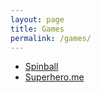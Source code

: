 ```yaml
---
layout: page
title: Games
permalink: /games/
---
```

<html>
	<body>
		<ul>
			<li><a href="/games/spinball"> Spinball </a></li>
			<li><a href="/games/superhero.me"> Superhero.me </a></li>
		</ul>
	</body>
</html>
